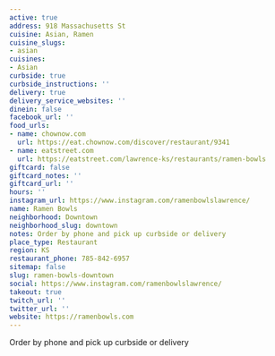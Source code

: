 ```yaml
---
active: true
address: 918 Massachusetts St
cuisine: Asian, Ramen
cuisine_slugs:
- asian
cuisines:
- Asian
curbside: true
curbside_instructions: ''
delivery: true
delivery_service_websites: ''
dinein: false
facebook_url: ''
food_urls:
- name: chownow.com
  url: https://eat.chownow.com/discover/restaurant/9341
- name: eatstreet.com
  url: https://eatstreet.com/lawrence-ks/restaurants/ramen-bowls
giftcard: false
giftcard_notes: ''
giftcard_url: ''
hours: ''
instagram_url: https://www.instagram.com/ramenbowlslawrence/
name: Ramen Bowls
neighborhood: Downtown
neighborhood_slug: downtown
notes: Order by phone and pick up curbside or delivery
place_type: Restaurant
region: KS
restaurant_phone: 785-842-6957
sitemap: false
slug: ramen-bowls-downtown
social: https://www.instagram.com/ramenbowlslawrence/
takeout: true
twitch_url: ''
twitter_url: ''
website: https://ramenbowls.com
---
```


Order by phone and pick up curbside or delivery